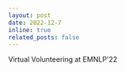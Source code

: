```yaml
---
layout: post
date: 2022-12-7
inline: true
related_posts: false
---
```

Virtual Volunteering at EMNLP'22